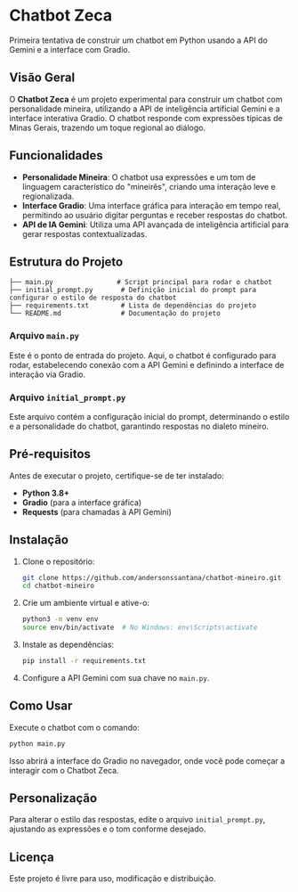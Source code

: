 # Chatbot Zeca

Primeira tentativa de construir um chatbot em Python usando a API do Gemini e a interface com Gradio.

## Visão Geral

O **Chatbot Zeca** é um projeto experimental para construir um chatbot com personalidade mineira, utilizando a API de inteligência artificial Gemini e a interface interativa Gradio. O chatbot responde com expressões típicas de Minas Gerais, trazendo um toque regional ao diálogo.

## Funcionalidades

- **Personalidade Mineira**: O chatbot usa expressões e um tom de linguagem característico do "mineirês", criando uma interação leve e regionalizada.
- **Interface Gradio**: Uma interface gráfica para interação em tempo real, permitindo ao usuário digitar perguntas e receber respostas do chatbot.
- **API de IA Gemini**: Utiliza uma API avançada de inteligência artificial para gerar respostas contextualizadas.

## Estrutura do Projeto

```plaintext
├── main.py                # Script principal para rodar o chatbot
├── initial_prompt.py       # Definição inicial do prompt para configurar o estilo de resposta do chatbot
├── requirements.txt        # Lista de dependências do projeto
└── README.md               # Documentação do projeto
```

### Arquivo `main.py`

Este é o ponto de entrada do projeto. Aqui, o chatbot é configurado para rodar, estabelecendo conexão com a API Gemini e definindo a interface de interação via Gradio.

### Arquivo `initial_prompt.py`

Este arquivo contém a configuração inicial do prompt, determinando o estilo e a personalidade do chatbot, garantindo respostas no dialeto mineiro.

## Pré-requisitos

Antes de executar o projeto, certifique-se de ter instalado:

- **Python 3.8+**
- **Gradio** (para a interface gráfica)
- **Requests** (para chamadas à API Gemini)

## Instalação

1. Clone o repositório:

   ```bash
   git clone https://github.com/andersonssantana/chatbot-mineiro.git
   cd chatbot-mineiro
   ```

2. Crie um ambiente virtual e ative-o:

   ```bash
   python3 -m venv env
   source env/bin/activate  # No Windows: env\Scripts\activate
   ```

3. Instale as dependências:

   ```bash
   pip install -r requirements.txt
   ```

4. Configure a API Gemini com sua chave no `main.py`.

## Como Usar

Execute o chatbot com o comando:

```bash
python main.py
```

Isso abrirá a interface do Gradio no navegador, onde você pode começar a interagir com o Chatbot Zeca.

## Personalização

Para alterar o estilo das respostas, edite o arquivo `initial_prompt.py`, ajustando as expressões e o tom conforme desejado.

## Licença

Este projeto é livre para uso, modificação e distribuição.

